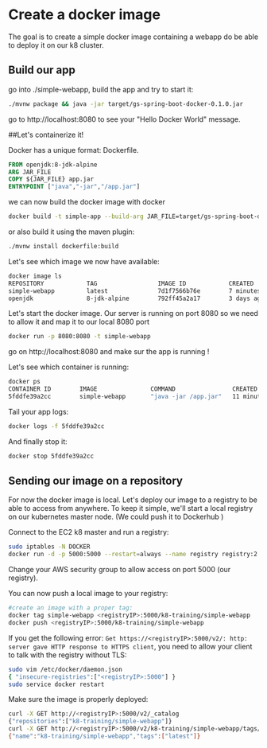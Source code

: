 # Create a docker image

The goal is to create a simple docker image containing a webapp do be able to deploy it on our k8 cluster.

## Build our app
go into ./simple-webapp, build the app and try to start it:

```bash
./mvnw package && java -jar target/gs-spring-boot-docker-0.1.0.jar
```

go to http://localhost:8080 to see your "Hello Docker World" message.

##Let's containerize it!

Docker has a unique format: Dockerfile.


```dockerfile
FROM openjdk:8-jdk-alpine
ARG JAR_FILE
COPY ${JAR_FILE} app.jar
ENTRYPOINT ["java","-jar","/app.jar"]
```

we can now build the docker image with docker

```bash
docker build -t simple-app --build-arg JAR_FILE=target/gs-spring-boot-docker-0.1.0.jar . 
```

or also build it using the maven plugin:
```bash
./mvnw install dockerfile:build 
```

Let's see which image we now have available:

```dockerfile
docker image ls                                                                            
REPOSITORY            TAG                 IMAGE ID            CREATED             SIZE
simple-webapp         latest              7d1f7566b76e        7 minutes ago       121MB
openjdk               8-jdk-alpine        792ff45a2a17        3 days ago          105MB
```

Let's start the docker image. Our server is running on port 8080 so we need to allow it and map it to our local 8080 port

```bash
docker run -p 8080:8080 -t simple-webapp
```

go on http://localhost:8080 and make sur the app is running !

Let's see which container is running:
```bash
docker ps
CONTAINER ID        IMAGE               COMMAND                CREATED             STATUS              PORTS                    NAMES
5fddfe39a2cc        simple-webapp       "java -jar /app.jar"   11 minutes ago      Up 11 minutes       0.0.0.0:8080->8080/tcp   practical_jackson
```

Tail your app logs:

```bash
docker logs -f 5fddfe39a2cc
```

And finally stop it:

```bash
docker stop 5fddfe39a2cc
```

## Sending our image on a repository

For now the docker image is local.
Let's deploy our image to a registry to be able to access from anywhere.  To keep it simple, we'll start a local registry on our kubernetes master node. (We could push it to Dockerhub )

Connect to the EC2 k8 master and run a registry:

```bash
sudo iptables -N DOCKER
docker run -d -p 5000:5000 --restart=always --name registry registry:2
```
Change your AWS security group to allow access on port 5000 (our registry).

You can now push a local image to your registry:
```bash
#create an image with a proper tag:
docker tag simple-webapp <registryIP>:5000/k8-training/simple-webapp
docker push <registryIP>:5000/k8-training/simple-webapp
```
If you get the following error: `Get https://<registryIP>:5000/v2/: http: server gave HTTP response to HTTPS client`, you need to allow your client to talk with the registry without TLS:

```bash
sudo vim /etc/docker/daemon.json
{ "insecure-registries":["<registryIP>:5000"] }
sudo service docker restart
```
Make sure the image is properly deployed:

```bash
curl -X GET http://<registryIP>:5000/v2/_catalog 
{"repositories":["k8-training/simple-webapp"]}
curl -X GET http://<registryIP>:5000/v2/k8-training/simple-webapp/tags/list
{"name":"k8-training/simple-webapp","tags":["latest"]}
```
